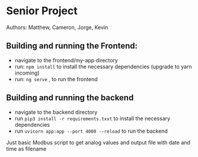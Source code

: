 # Senior Project
Authors: Matthew, Cameron, Jorge, Kevin

## Building and running the Frontend:
- navigate to the frontend/my-app directory
- run: `npm install` to install the necessary dependencies (upgrade to yarn incoming)
- run: `ng serve` , to run the frontend

## Building and running the backend
- navigate to the backend directory
- run `pip3 install -r requirements.txxt` to install the necessary dependencies
- run `uvicorn app:app --port 4000 --reload` to run the backend


Just basic Modbus script to get analog values and output file with date and time as filename
